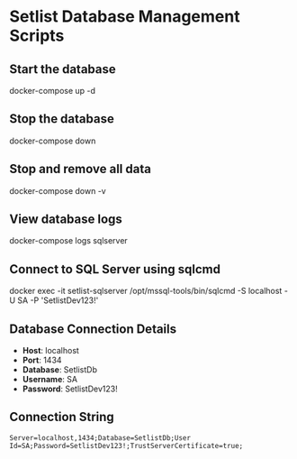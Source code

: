 # Setlist Database Management Scripts

## Start the database
docker-compose up -d

## Stop the database
docker-compose down

## Stop and remove all data
docker-compose down -v

## View database logs
docker-compose logs sqlserver

## Connect to SQL Server using sqlcmd
docker exec -it setlist-sqlserver /opt/mssql-tools/bin/sqlcmd -S localhost -U SA -P 'SetlistDev123!'

## Database Connection Details
- **Host**: localhost
- **Port**: 1434  
- **Database**: SetlistDb
- **Username**: SA
- **Password**: SetlistDev123!

## Connection String
```
Server=localhost,1434;Database=SetlistDb;User Id=SA;Password=SetlistDev123!;TrustServerCertificate=true;
```